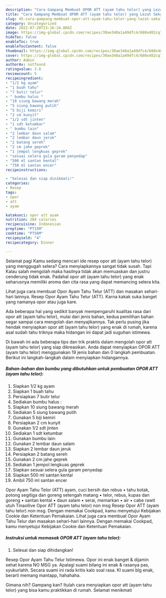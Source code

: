 ```yaml
---
description: "Cara Gampang Membuat OPOR ATT (ayam tahu telor) yang Lezat Sekali"
title: "Cara Gampang Membuat OPOR ATT (ayam tahu telor) yang Lezat Sekali"
slug: 45-cara-gampang-membuat-opor-att-ayam-tahu-telor-yang-lezat-sekali
category: Uncategorized
date: 2022-07-28T23:16:24.866Z
image: https://img-global.cpcdn.com/recipes/30ae348a1a49dfc4/680x482cq70/opor-att-ayam-tahu-telor-foto-resep-utama.jpg
hideToc: false
enableToc: true
enableTocContent: false
thumbnail: https://img-global.cpcdn.com/recipes/30ae348a1a49dfc4/680x482cq70/opor-att-ayam-tahu-telor-foto-resep-utama.jpg
cover: https://img-global.cpcdn.com/recipes/30ae348a1a49dfc4/680x482cq70/opor-att-ayam-tahu-telor-foto-resep-utama.jpg
author: Admin
authorAv: notfound
ratingvalue: 3.8
reviewcount: 5
recipeingredient:
- "1/2 kg ayam"
- "1 buah tahu"
- "7 butir telur"
- " bumbu halus "
- "10 siung bawang merah"
- "5 siung bawang putih"
- "5 biji kemiri"
- "2 cm kunyit"
- "1/2 sdt jinten"
- "1 sdt ketumbar"
- " bumbu lain"
- "2 lembar daun salam"
- "2 lembar daun jeruk"
- "2 batang sereh"
- "2 cm jahe geprek"
- "1 jempol lengkuas geprek"
- "sesuai selera gula garam penyedap"
- "500 ml santan kental"
- "750 ml santan encer"
recipeinstructions:

- "Selesai dan siap dinikmati!"
categories:
- Resep
tags:
- opor
- att
- ayam

katakunci: opor att ayam 
nutrition: 284 calories
recipecuisine: Indonesian
preptime: "PT15M"
cooktime: "PT56M"
recipeyield: "4"
recipecategory: Dinner

---
```



Selamat pagi Kamu sedang mencari ide resep opor att (ayam tahu telor) yang menggugah selera? Cara menyiapkannya sangat tidak susah. Tapi Kalau salah mengolah maka hasilnya tidak akan memuaskan dan justru cenderung tidak enak. Padahal opor att (ayam tahu telor) yang enak seharusnya memiliki aroma dan cita rasa yang dapat memancing selera kita.


Lihat juga cara membuat Opor Ayam Tahu Telur (ATT) dan masakan sehari-hari lainnya. Resep Opor Ayam Tahu Telur (ATT). Karna kakak suka banget yang namanya opor atau juga kare.

Ada beberapa hal yang sedikit banyak mempengaruhi kualitas rasa dari opor att (ayam tahu telor), mulai dari jenis bahan, kedua pemilihan bahan segar sampai cara mengolah dan menyajikannya. Tak perlu pusing jika hendak menyiapkan opor att (ayam tahu telor) yang enak di rumah, karena asal sudah tahu triknya maka hidangan ini dapat jadi suguhan istimewa.


Di bawah ini ada beberapa tips dan trik praktis dalam mengolah opor att (ayam tahu telor) yang siap dikreasikan. Anda dapat menyiapkan OPOR ATT (ayam tahu telor) menggunakan 19 jenis bahan dan 0 langkah pembuatan. Berikut ini langkah-langkah dalam menyiapkan hidangannya.

<!--inarticleads1-->

##### Bahan-bahan dan bumbu yang dibutuhkan untuk pembuatan OPOR ATT (ayam tahu telor):

1. Siapkan 1/2 kg ayam
1. Siapkan 1 buah tahu
1. Persiapkan 7 butir telur
1. Sediakan  bumbu halus :
1. Siapkan 10 siung bawang merah
1. Sediakan 5 siung bawang putih
1. Gunakan 5 biji kemiri
1. Persiapkan 2 cm kunyit
1. Gunakan 1/2 sdt jinten
1. Sediakan 1 sdt ketumbar
1. Gunakan  bumbu lain:
1. Gunakan 2 lembar daun salam
1. Siapkan 2 lembar daun jeruk
1. Persiapkan 2 batang sereh
1. Gunakan 2 cm jahe geprek
1. Sediakan 1 jempol lengkuas geprek
1. Siapkan sesuai selera gula garam penyedap
1. Siapkan 500 ml santan kental
1. Ambil 750 ml santan encer


Opor Ayam Tahu Telor (ATT) ayam, cuci bersih dan rebus • tahu kotak, potong segitiga dan goreng setengah matang • telor, rebus, kupas dan goreng • santan kental • daun salam • serai, memarkan • air • cabe rawit utuh Tinaollive Opor ATT (ayam tahu telor) non msg Resep Opor ATT (ayam tahu telor) non msg. Dengan memakai Cookpad, kamu menyetujui Kebijakan Cookie dan Ketentuan Pemakaian. Lihat juga cara membuat Opor Ayam Tahu Telur dan masakan sehari-hari lainnya. Dengan memakai Cookpad, kamu menyetujui Kebijakan Cookie dan Ketentuan Pemakaian. 

<!--inarticleads2-->

##### Instruksi untuk memasak OPOR ATT (ayam tahu telor):


1. Selesai dan siap dihidangkan!

Resep Opor Ayam Tahu Telur Istimewa. Opor ini enak banget &amp; dijamin sehat karena NO MSG ya. Apalagi suami bilang ini enak &amp; rasanya pas, syukurlahh. Secara suami ini rada kritis kalo soal rasa. Kl suami blg enak, berarti memang mantapp, hahahaha. 

Gimana nih? Gampang kan? Itulah cara menyiapkan opor att (ayam tahu telor) yang bisa kamu praktikkan di rumah. Selamat menikmati
